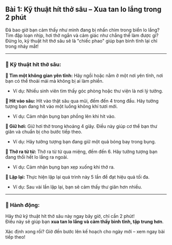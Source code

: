 ## Bài 1: Kỹ thuật hít thở sâu – Xua tan lo lắng trong 2 phút

Đã bao giờ bạn cảm thấy như mình đang bị nhấn chìm trong biển lo lắng? Tim đập loạn nhịp, hơi thở ngắn và cảm giác như chẳng thể làm được gì? Đừng lo, kỹ thuật hít thở sâu sẽ là "chiếc phao" giúp bạn bình tĩnh lại chỉ trong nháy mắt!

---

### 📌 Kỹ thuật hít thở sâu:

**🔹 Tìm một không gian yên tĩnh:**
Hãy ngồi hoặc nằm ở một nơi yên tĩnh, nơi bạn có thể thoải mái mà không bị ai làm phiền.  
- Ví dụ: Nhiều sinh viên tìm thấy góc phòng hoặc thư viện là nơi lý tưởng.

**🔹 Hít vào sâu:**
Hít vào thật sâu qua mũi, đếm đến 4 trong đầu. Hãy tưởng tượng bạn đang hít vào một luồng không khí tươi mới.  
- Ví dụ: Cảm nhận bụng bạn phồng lên khi hít vào.

**🔹 Giữ hơi:**
Giữ hơi thở trong khoảng 4 giây. Điều này giúp cơ thể bạn thư giãn và chuẩn bị cho bước tiếp theo.  
- Ví dụ: Hãy tưởng tượng bạn đang giữ một quả bóng bay trong bụng.

**🔹 Thở ra từ từ:**
Thở ra từ từ qua miệng, đếm đến 6. Hãy tưởng tượng bạn đang thổi hết lo lắng ra ngoài.  
- Ví dụ: Cảm nhận bụng bạn xẹp xuống khi thở ra.

**🔹 Lặp lại:**
Thực hiện lặp lại quá trình này 5 lần để đạt hiệu quả tối đa.  
- Ví dụ: Sau vài lần lặp lại, bạn sẽ cảm thấy thư giãn hơn nhiều.

---

### 🚀 Hành động:

Hãy thử kỹ thuật hít thở sâu này ngay bây giờ, chỉ cần 2 phút!  
Điều này sẽ giúp bạn **xua tan lo lắng và cảm thấy bình tĩnh, tập trung hơn**.

Xác định xong rồi? Giờ đến bước lên kế hoạch cho ngày mới – xem ngay bài tiếp theo!